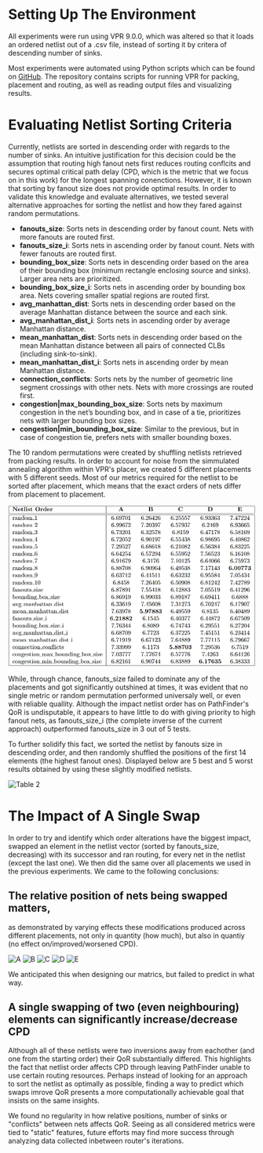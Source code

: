 # Setting Up The Environment
All experiments were run using VPR 9.0.0, which was altered so that it loads an ordered netlist out of a .csv file, instead of sorting it by critera of descending number of sinks.

Most experiments were automated using Python scripts which can be found on [GitHub](https://github.com/lkuresevic/orderfinder-for-pathfinder/). The repository contains scripts for running VPR for packing, placement and routing, as well as reading output files and visualizing results.

# Evaluating Netlist Sorting Criteria
Currently, netlists are sorted in descending order with regards to the number of sinks. An intuitive justification for this decision could be the assumption that routing high fanout nets first reduces routing conflcits and secures optimal critical path delay (CPD, which is the metric that we focus on in this work) for the longest spanning conenctions. However, it is known that sorting by fanout size does not provide optimal results.
In order to validate this knowledge and evaluate alternatives, we tested several alternative approaches for sorting the netlist and how they fared against random permutations.

* **fanouts_size**: Sorts nets in descending order by fanout count. Nets with more fanouts are routed first.
* **fanouts_size_i**: Sorts nets in ascending order by fanout count. Nets with fewer fanouts are routed first.
* **bounding_box_size**: Sorts nets in descending order based on the area of their bounding box (minimum rectangle enclosing source and sinks). Larger area nets are prioritized.
* **bounding_box_size_i**: Sorts nets in ascending order by bounding box area. Nets covering smaller spatial regions are routed first.
* **avg_manhattan_dist**: Sorts nets in descending order based on the average Manhattan distance between the source and each sink. 
* **avg_manhattan_dist_i**: Sorts nets in ascending order by average Manhattan distance.
* **mean_manhattan_dist**: Sorts nets in descending order based on the mean Manhattan distance between all pairs of connected CLBs (including sink-to-sink).
* **mean_manhattan_dist_i**: Sorts nets in ascending order by mean Manhattan distance.
* **connection_conflicts**: Sorts nets by the number of geometric line segment crossings with other nets. Nets with more crossings are routed first.
* **congestion|max_bounding_box_size**: Sorts nets by maximum congestion in the net’s bounding box, and in case of a tie, prioritizes nets with larger bounding box sizes.
* **congestion|min_bounding_box_size**: Similar to the previous, but in case of congestion tie, prefers nets with smaller bounding boxes. 

The 10 random permutations were created by shuffling netlists retrieved from packing results. In order to account for noise from the simmulated annealing algorithm within VPR's placer, we created 5 different placements with 5 different seeds. 
Most of our metrics required for the netlist to be sorted after placement, which means that the exact orders of nets differ from placement to placement.

![Table 1](https://github.com/lkuresevic/orderfinder-for-pathfinder/blob/main/table_1.png)

While, through chance, fanouts\_size failed to dominate any of the placements and got significantly outshined at times, it was evident that no single metric or random permutation performed universaly well, or even with reliable quallity.
Although the impact netlist order has on PathFinder's QoR is undisputable, it appears to have little to do with giving priority to high fanout nets, as fanouts_size_i (the complete inverse of the current approach) outperformed fanouts_size in 3 out of 5 tests.

To further solidify this fact, we sorted the netlist by fanouts size in descending order, and then randomly shuffled the positions of the first 14 elements (the highest fanout ones). Displayed below are 5 best and 5 worst results obtained by using these slightly modified netlists.

![Table 2]()

# The Impact of A Single Swap
In order to try and identify which order alterations have the biggest impact, swapped an element in the netlist vector (sorted by fanouts_size, decreasing) with its successor and ran routing, for every net in the netlist (except the last one). We then did the same over all placements we used in the previous experiments.
We came to the following conclusions:

## The relative position of nets being swapped matters,
as demonstrated by varying effects these modifications produced across different placements, not only in quantity (how much), but also in quantiy (no effect on/improved/worsened CPD).

![A]()
![B]()
![C]()
![D]()
![E]()

We anticipated this when designing our matrics, but failed to predict in what way.

## A single swapping of two (even neighbouring) elements can significantly increase/decrease CPD 
Although all of these netlists were two inversions away from eachother (and one from the starting order) their QoR substantially differed. This highlights the fact that netlist order affects CPD through leaving PathFinder unable to use certain routing resources. Perhaps instead of looking for an approach to sort the netlist as optimally as possible, finding a way to predict which swaps imrove QoR presents a more computationally achievable goal that insists on the same insights.

We found no regularity in how relative positions, number of sinks or "conflicts" between nets affects QoR. Seeing as all considered metrics were tied to "static" features, future efforts may find more success through analyzing data collected inbetween router's iterations. 
